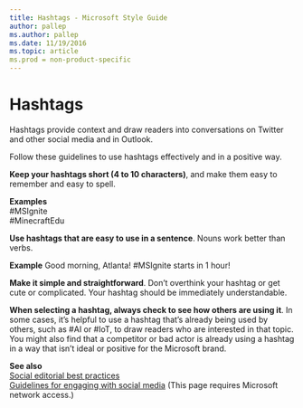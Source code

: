 ```yaml
---
title: Hashtags - Microsoft Style Guide
author: pallep
ms.author: pallep
ms.date: 11/19/2016
ms.topic: article
ms.prod = non-product-specific
---
```


# Hashtags

Hashtags provide context and draw readers into conversations on Twitter and other social media and in Outlook. 

Follow these guidelines to use hashtags effectively and in a positive way.

**Keep your hashtags short (4 to 10 characters)**, and make them easy to remember and easy to spell. 

**Examples**  
\#MSIgnite  
\#MinecraftEdu

**Use hashtags that are easy to use in a sentence**. Nouns work better than verbs.

**Example** Good morning, Atlanta\! \#MSIgnite starts in 1 hour\!

**Make it simple and straightforward**. Don’t overthink your hashtag or get cute or complicated. Your hashtag should be immediately understandable.

**When selecting a hashtag, always check to see how others are using it**.
In some cases, it’s helpful to use a hashtag that’s already being used
by others, such as \#AI or \#IoT, to draw readers who are interested in
that topic. You might also find that a competitor or bad actor is
already using a hashtag in a way that isn’t ideal or positive for the
Microsoft brand. 

**See also**  
[Social editorial best practices](https://onedrive.live.com/view.aspx?resid=11783A51554745FD!2689&ithint=file%2cdocx&app=Word&authkey=!AHiRYupzboQTjJg "Editorial guidelines from the Social Media team")  
[Guidelines for engaging with social media](https://microsoft.sharepoint.com/sites/LCAWeb/Home/Marketing/Social-Media/Social-Media-Guidelines "CELA guidelines for social media") (This page requires Microsoft network access.)
